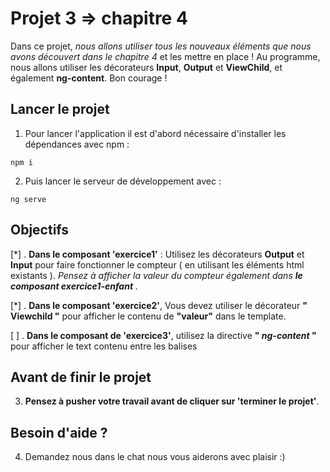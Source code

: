 # Projet 3 => chapitre 4

Dans ce projet, *nous allons utiliser tous les nouveaux éléments que nous avons découvert dans le chapitre 4* et les mettre en place !
Au programme, nous allons utiliser les décorateurs **Input**, **Output** et **ViewChild**, et également **ng-content**.
Bon courage !

## Lancer le projet

1. Pour lancer l'application il est d'abord nécessaire d'installer les dépendances avec npm : 

`npm i`

2. Puis lancer le serveur de développement avec : 

`ng serve`

## Objectifs
[*] . **Dans le composant 'exercice1'** : Utilisez les décorateurs **Output** et **Input** pour faire fonctionner le compteur ( en utilisant les éléments html existants ). *Pensez à afficher la valeur du compteur également dans **le composant exercice1-enfant** .*

[*] . **Dans le composant 'exercice2'**, Vous devez utiliser le décorateur **" Viewchild "** pour afficher le contenu de **"valeur"** dans le template.

[ ] . **Dans le composant de 'exercice3'**, utilisez la directive **" *ng-content* "** pour afficher le text contenu entre les balises <app-exercice3-enfant></app-exercice3-enfant>

      
## Avant de finir le projet

3. **Pensez à pusher votre travail avant de cliquer sur 'terminer le projet'**.

## Besoin d'aide ?

4. Demandez nous dans le chat nous vous aiderons avec plaisir :)
